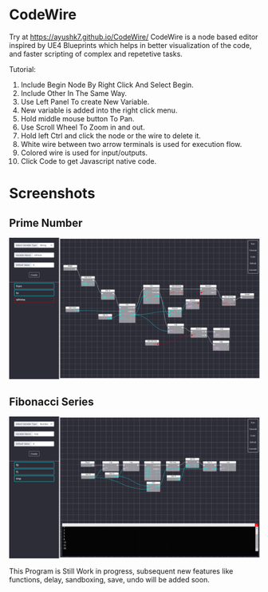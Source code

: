 # CodeWire

Try at https://ayushk7.github.io/CodeWire/
CodeWire is a node based editor inspired by UE4 Blueprints which helps in better visualization of the code,
and faster scripting of complex and repetetive tasks.

Tutorial:
1. Include Begin Node By Right Click And Select Begin.
2. Include Other In The Same Way.
3. Use Left Panel To create New Variable.
4. New variable is added into the right click menu.
5. Hold middle mouse button To Pan.
6. Use Scroll Wheel To Zoom in and out.
7. Hold left Ctrl and click the node or the wire to delete it.
9. White wire between two arrow terminals is used for execution flow.
10. Colored wire is used for input/outputs.
11. Click Code to get Javascript native code.

# Screenshots

## Prime Number

![Prime Number](images/PrimeNumberCheck.png)

## Fibonacci Series

![Fibonacci Series](images/FibonacciSeries.png)

This Program is Still Work in progress,
subsequent new features like functions, delay, sandboxing, save, undo will be added soon.
